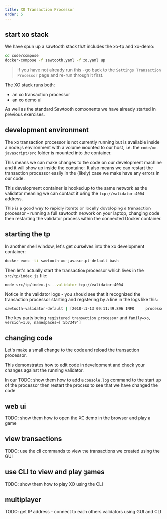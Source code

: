 ```yaml
---
title: XO Transaction Processor
order: 5
---
```


## start xo stack

We have spun up a sawtooth stack that includes the xo-tp and xo-demo:

```bash
cd code/compose
docker-compose -f sawtooth.yaml -f xo.yaml up
```

> If you have not already run this - go back to the `Settings Transaction Processor` page and re-run through it first.

The XO stack runs both:

 * an xo transaction processor
 * an xo demo ui

As well as the standard Sawtooth components we have already started in previous exercises.

## development environment

The xo transaction processor is not currently running but is available inside a node.js environment with a volume mounted to our host, i.e. the `code/xo-javascript/src` folder is mounted into the container.

This means we can make changes to the code on our development machine and it will show up inside the container.  It also means we can restart the transaction processor easily in the (likely) case we make have any errors in our code.

This development container is hooked up to the same network as the validator meaning we can contact it using the `tcp://validator:4004` address.

This is a good way to rapidly iterate on locally developing a transaction processor - running a full sawtooth network on your laptop, changing code then restarting the validator process within the connected Docker container.

## starting the tp

In another shell window, let's get ourselves into the xo development container:

```bash
docker exec -ti sawtooth-xo-javascript-default bash
```

Then let's actually start the transaction processor which lives in the `src/tp/index.js` file:

```bash
node src/tp/index.js --validator tcp://validator:4004
```

Notice in the validator logs - you should see that it recognized the transaction processor starting and registering by a line in the logs like this:

```bash
sawtooth-validator-default | [2018-11-13 09:11:49.896 INFO     processor_handlers] registered transaction processor: connection_id=fe4d3326797a1bc090e7000968880cc4123aaa5abfdf278a6af8a2964f3d1aecbd59926d5d2f93a296e5cd7f9b4b0037833017c5e958ba494cf360a3c14b607f, family=xo, version=1.0, namespaces=['5b7349']
```

The key parts being `registered transaction processor` and `family=xo, version=1.0, namespaces=['5b7349']`

## changing code

Let's make a small change to the code and reload the transaction processor.

This demonstrates how to edit code in development and check your changes against the running validator.

In our 
TODO: show them how to add a `console.log` command to the start up of the processor then restart the process to see that we have changed the code

## web ui

TODO: show them how to open the XO demo in the browser and play a game

## view transactions

TODO: use the cli commands to view the transactions we created using the GUI

## use CLI to view and play games

TODO: show them how to play XO using the CLI

## multiplayer

TODO: get IP address - connect to each others validators using GUI and CLI


